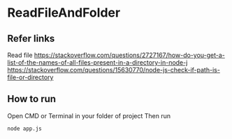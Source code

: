 ﻿# ReadFileAndFolder

## Refer links
Read file
https://stackoverflow.com/questions/2727167/how-do-you-get-a-list-of-the-names-of-all-files-present-in-a-directory-in-node-j
https://stackoverflow.com/questions/15630770/node-js-check-if-path-is-file-or-directory

## How to run
Open CMD or Terminal in your folder of project
Then run 
```
node app.js
```
